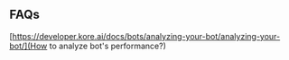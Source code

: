## FAQs

[https://developer.kore.ai/docs/bots/analyzing-your-bot/analyzing-your-bot/](How to analyze bot's performance?)
